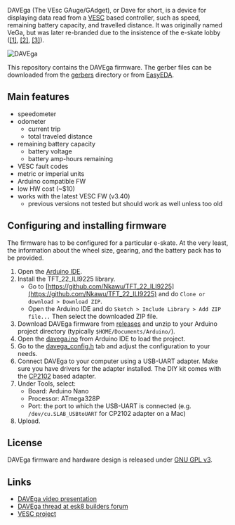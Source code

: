 DAVEga (The VEsc GAuge/GAdget), or Dave for short, is a device for displaying data read from a [VESC](https://www.vesc-project.com/) based controller, such as speed, remaining battery capacity, and travelled distance. It was originally named VeGa, but was later re-branded due to the insistence of the e-skate lobby ([[1]](https://www.electric-skateboard.builders/t/davega-battery-monitor-odometer-speedometer/71509/8?u=janpom), [[2]](https://www.electric-skateboard.builders/t/davega-battery-monitor-odometer-speedometer/71509/145?u=janpom), [[3]](https://www.electric-skateboard.builders/t/davega-battery-monitor-odometer-speedometer/71509/213?u=janpom)).

![DAVEga](img/davega.jpg)

This repository contains the DAVEga firmware. The gerber files can be downloaded from the [gerbers](gerbers/) directory or from [EasyEDA](https://easyeda.com/honza.pomikalek/VESC-Gauge).

## Main features

- speedometer
- odometer
  - current trip
  - total traveled distance
- remaining battery capacity
  - battery voltage
  - battery amp-hours remaining
- VESC fault codes
- metric or imperial units
- Arduino compatible FW
- low HW cost (~$10)
- works with the latest VESC FW (v3.40)
  - previous versions not tested but should work as well unless too old

## Configuring and installing firmware

The firmware has to be configured for a particular e-skate. At the very least, the information about the wheel size, gearing, and the battery pack has to be provided.

1. Open the [Arduino IDE](https://www.arduino.cc/en/Main/Software).
2. Install the TFT_22_ILI9225 library.
   - Go to [https://github.com/Nkawu/TFT_22_ILI9225](https://github.com/Nkawu/TFT_22_ILI9225) and do `Clone or download > Download ZIP`.
   - Open the Arduino IDE and do `Sketch > Include Library > Add ZIP file...` Then select the downloaded ZIP file.  
3. Download DAVEga firmware from [releases](https://github.com/janpom/davega/releases) and unzip to your Arduino project directory (typically `$HOME/Documents/Arduino/`).
3. Open the [davega.ino](davega.ino) from Arduino IDE to load the project.
4. Go to the [davega_config.h](davega_config.h) tab and adjust the configuration to your needs.
5. Connect DAVEga to your computer using a USB-UART adapter. Make sure you have drivers for the adapter installed. The DIY kit comes with the [CP2102](https://www.silabs.com/products/development-tools/software/usb-to-uart-bridge-vcp-drivers) based adapter.
6. Under Tools, select:
   - Board: Arduino Nano
   - Processor: ATmega328P
   - Port: the port to which the USB-UART is connected (e.g. `/dev/cu.SLAB_USBtoUART` for CP2102 adapter on a Mac)
7. Upload.

## License

DAVEga firmware and hardware design is released under [GNU GPL v3](LICENSE).

## Links

- [DAVEga video presentation](https://youtu.be/u4e83JhVZNA)
- [DAVEga thread at esk8 builders forum](https://www.electric-skateboard.builders/t/davega-battery-monitor-odometer-speedometer/71509)
- [VESC project](https://www.vesc-project.com/)
